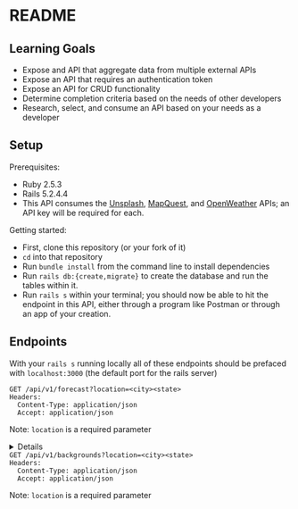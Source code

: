 # README

## Learning Goals
  * Expose and API that aggregate data from multiple external APIs
  * Expose an API that requires an authentication token
  * Expose an API for CRUD functionality
  * Determine completion criteria based on the needs of other developers
  * Research, select, and consume an API based on your needs as a developer

## Setup
Prerequisites:
  * Ruby 2.5.3
  * Rails 5.2.4.4
  * This API consumes the [Unsplash](https://unsplash.com/documentation#search-photos),
  [MapQuest](https://developer.mapquest.com/documentation/geocoding-api/),
  and [OpenWeather](https://openweathermap.org/api/one-call-api#data) APIs; an API key
    will be required for each.

Getting started:
  * First, clone this repository (or your fork of it)
  * `cd` into that repository
  * Run `bundle install` from the command line to install dependencies
  * Run `rails db:{create,migrate}` to create the database and run the tables
    within it.
  * Run `rails s` within your terminal; you should now be able to hit the
    endpoint in this API, either through a program like Postman or through an
    app of your creation.

## Endpoints
With your `rails s` running locally all of these endpoints should be prefaced
with `localhost:3000` (the default port for the rails server)
```
GET /api/v1/forecast?location=<city><state>
Headers:
  Content-Type: application/json
  Accept: application/json
```

Note: `location` is a required parameter
<details>
  <pre>
    <code>
{
    "data": {
        "id": null,
        "type": "forecast",
        "attributes": {
            "current_weather": {
                "datetime": "2021-01-19 20:44:41 -0800",
                "sunrise": "2021-01-19 07:22:02 -0800",
                "sunset": "2021-01-19 17:18:39 -0800",
                "temperature": 56.98,
                "feels_like": 50.13,
                "humidity": 38,
                "uvi": 0,
                "visibility": 10000,
                "conditions": "few clouds",
                "icon": "02n"
            },
            "hourly_weather": [
                {
                    "time": "20:00:00",
                    "temperature": 56.98,
                    "wind_speed": "17.05 mph",
                    "wind_direction": "NE",
                    "conditions": "few clouds",
                    "icon": "02n"
                },
                {
                    "time": "21:00:00",
                    "temperature": 56.91,
                    "wind_speed": "15.03 mph",
                    "wind_direction": "NE",
                    "conditions": "few clouds",
                    "icon": "02n"
                },
                {
                    "time": "22:00:00",
                    "temperature": 55.96,
                    "wind_speed": "13.22 mph",
                    "wind_direction": "NE",
                    "conditions": "clear sky",
                    "icon": "01n"
                },
                {
                    "time": "23:00:00",
                    "temperature": 54.73,
                    "wind_speed": "12.57 mph",
                    "wind_direction": "NE",
                    "conditions": "clear sky",
                    "icon": "01n"
                },
                {
                    "time": " 0:00:00",
                    "temperature": 53.65,
                    "wind_speed": "11.54 mph",
                    "wind_direction": "ENE",
                    "conditions": "clear sky",
                    "icon": "01n"
                },
                {
                    "time": " 1:00:00",
                    "temperature": 52.88,
                    "wind_speed": "9.89 mph",
                    "wind_direction": "ENE",
                    "conditions": "clear sky",
                    "icon": "01n"
                },
                {
                    "time": " 2:00:00",
                    "temperature": 52.3,
                    "wind_speed": "10.04 mph",
                    "wind_direction": "ENE",
                    "conditions": "clear sky",
                    "icon": "01n"
                },
                {
                    "time": " 3:00:00",
                    "temperature": 51.8,
                    "wind_speed": "10.18 mph",
                    "wind_direction": "ENE",
                    "conditions": "clear sky",
                    "icon": "01n"
                }
            ],
            "daily_weather": [
                {
                    "date": "2021-01-19",
                    "sunrise": "2021-01-19T07:22:02.000-08:00",
                    "sunset": "2021-01-19T17:18:39.000-08:00",
                    "max_temp": 61.3,
                    "min_temp": 53.67,
                    "conditions": "few clouds",
                    "icon": "02d"
                },
                {
                    "date": "2021-01-20",
                    "sunrise": "2021-01-20T07:21:33.000-08:00",
                    "sunset": "2021-01-20T17:19:45.000-08:00",
                    "max_temp": 58.91,
                    "min_temp": 50.02,
                    "conditions": "clear sky",
                    "icon": "01d"
                },
                {
                    "date": "2021-01-21",
                    "sunrise": "2021-01-21T07:21:02.000-08:00",
                    "sunset": "2021-01-21T17:20:50.000-08:00",
                    "max_temp": 55.99,
                    "min_temp": 49.69,
                    "conditions": "broken clouds",
                    "icon": "04d"
                },
                {
                    "date": "2021-01-22",
                    "sunrise": "2021-01-22T07:20:29.000-08:00",
                    "sunset": "2021-01-22T17:21:56.000-08:00",
                    "max_temp": 52.39,
                    "min_temp": 49.33,
                    "conditions": "light rain",
                    "icon": "10d"
                },
                {
                    "date": "2021-01-23",
                    "sunrise": "2021-01-23T07:19:55.000-08:00",
                    "sunset": "2021-01-23T17:23:02.000-08:00",
                    "max_temp": 53.67,
                    "min_temp": 46.47,
                    "conditions": "clear sky",
                    "icon": "01d"
                }
            ]
        }
    }
}
    </code>
  </pre>
</details

```
GET /api/v1/backgrounds?location=<city><state>
Headers:
  Content-Type: application/json
  Accept: application/json
```

Note: `location` is a required parameter
